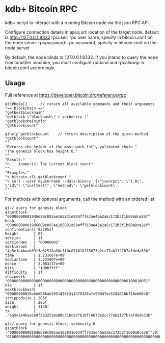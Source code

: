 # kdb+ Bitcoin RPC

kdb+ script to interact with a running Bitcoin node via the json RPC API.

Configure connection details in api.q
url: location of the target node, default is http://127.0.0.1:8332
rpcuser: rpc user name, specify in bitcoin.conf on the node server
rpcpassword: rpc password, specify in bitcoin.conf on the node server

By default, the node binds to 127.0.0.1:8332. If you intend to query the node from another machine, you must configure rpcbind and rpcallowip in bitcoin.conf accordingly.

## Usage

Full reference at https://developer.bitcoin.org/reference/rpc

```
q)5#help[] 		// return all available commands and their arguments
"== Blockchain =="
"getbestblockhash"
"getblock \"blockhash\" ( verbosity )"
"getblockchaininfo"
"getblockcount"
```
```
q)help`getblockcount	// return description of the given method
"getblockcount"
""
"Returns the height of the most-work fully-validated chain."
"The genesis block has height 0."
""
"Result:"
"n    (numeric) The current block count"
""
"Examples:"
"> bitcoin-cli getblockcount "
"> curl --user myusername --data-binary '{\"jsonrpc\": \"1.0\", \"id\": \"curltest\", \"method\": \"getblockcount\..
""
```

For methods with optional arguments, call the method with an ordered list
```
q)// query for genesis block
q)getblock "000000000019d6689c085ae165831e934ff763ae46a2a6c172b3f1b60a8ce26f"
hash         | "000000000019d6689c085ae165831e934ff763ae46a2a6c172b3f1b60a8ce26f"
confirmations| 837053f
height       | 0f
version      | 1f
versionHex   | "00000001"
merkleroot   | "4a5e1e4baab89f3a32518a88c31bc87f618f76673e2cc77ab2127b7afdeda33b"
time         | 1.231007e+09
mediantime   | 1.231007e+09
nonce        | 2.083237e+09
bits         | "1d00ffff"
difficulty   | 1f
chainwork    | "0000000000000000000000000000000000000000000000000000000100010001"
nTx          | 1f
nextblockhash| "00000000839a8e6886ab5951d76f411475428afc90947ee320161bbf18eb6048"
strippedsize | 285f
size         | 285f
weight       | 1140f
tx           | ,"4a5e1e4baab89f3a32518a88c31bc87f618f76673e2cc77ab2127b7afdeda33b"
```
```
q)// query for genesis block, verbosity 0
q)getblock ("000000000019d6689c085ae165831e934ff763ae46a2a6c172b3f1b60a8ce26f";0)
"0100000000000000000000000000000000000000000000000000000000000000000000003ba3edfd7a7b12b27ac72c3e67768f617fc..
```
